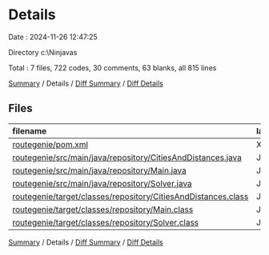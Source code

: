 # Details

Date : 2024-11-26 12:47:25

Directory c:\\Ninjavas

Total : 7 files,  722 codes, 30 comments, 63 blanks, all 815 lines

[Summary](results.md) / Details / [Diff Summary](diff.md) / [Diff Details](diff-details.md)

## Files
| filename | language | code | comment | blank | total |
| :--- | :--- | ---: | ---: | ---: | ---: |
| [routegenie/pom.xml](/routegenie/pom.xml) | XML | 68 | 0 | 8 | 76 |
| [routegenie/src/main/java/repository/CitiesAndDistances.java](/routegenie/src/main/java/repository/CitiesAndDistances.java) | Java | 183 | 2 | 7 | 192 |
| [routegenie/src/main/java/repository/Main.java](/routegenie/src/main/java/repository/Main.java) | Java | 88 | 10 | 15 | 113 |
| [routegenie/src/main/java/repository/Solver.java](/routegenie/src/main/java/repository/Solver.java) | Java | 156 | 18 | 32 | 206 |
| [routegenie/target/classes/repository/CitiesAndDistances.class](/routegenie/target/classes/repository/CitiesAndDistances.class) | Java | 58 | 0 | 0 | 58 |
| [routegenie/target/classes/repository/Main.class](/routegenie/target/classes/repository/Main.class) | Java | 80 | 0 | 1 | 81 |
| [routegenie/target/classes/repository/Solver.class](/routegenie/target/classes/repository/Solver.class) | Java | 89 | 0 | 0 | 89 |

[Summary](results.md) / Details / [Diff Summary](diff.md) / [Diff Details](diff-details.md)